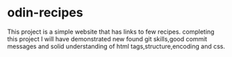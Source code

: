 # odin-recipes

This project is a simple website that has links to few recipes.
completing this project I will have demonstrated new found git skills,good commit messages and solid understanding of html tags,structure,encoding and css.
